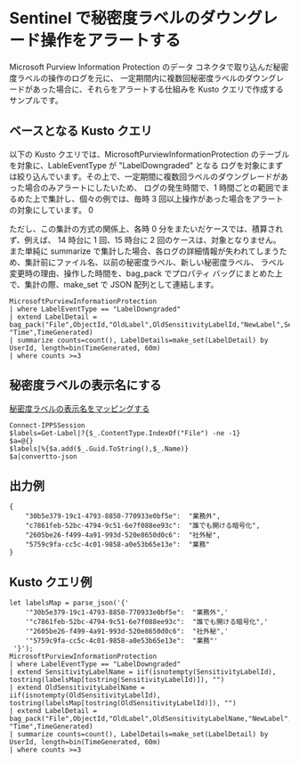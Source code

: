 # Sentinel で秘密度ラベルのダウングレード操作をアラートする
Microsoft Purview Information Protection のデータ コネクタで取り込んだ秘密度ラベルの操作のログを元に、
一定期間内に複数回秘密度ラベルのダウングレードがあった場合に、それらをアラートする仕組みを Kusto クエリで作成するサンプルです。

## ベースとなる Kusto クエリ
以下の Kusto クエリでは、MicrosoftPurviewInformationProtection のテーブルを対象に、LableEventType が "LabelDowngraded" となる
ログを対象にまずは絞り込んでいます。その上で、一定期間に複数回ラベルのダウングレードがあった場合のみアラートにしたいため、
ログの発生時間で、1 時間ごとの範囲でまるめた上で集計し、個々の例では、毎時 3 回以上操作があった場合をアラートの対象にしています。    0

ただし、この集計の方式の関係上、各時 0 分をまたいだケースでは、積算されず、例えば、 14 時台に 1 回、15 時台に 2 回のケースは、対象となりません。
また単純に summarize で集計した場合、各ログの詳細情報が失われてしまうため、集計前にファイル名、以前の秘密度ラベル、新しい秘密度ラベル、
ラベル変更時の理由、操作した時間を、bag_pack でプロパティ バッグにまとめた上で、集計の際、make_set で JSON 配列として連結します。
```
MicrosoftPurviewInformationProtection
| where LabelEventType == "LabelDowngraded" 
| extend LabelDetail = bag_pack("File",ObjectId,"OldLabel",OldSensitivityLabelId,"NewLabel",SensitivityLabelId,"Justification",JustificationText, "Time",TimeGenerated)
| summarize counts=count(), LabelDetails=make_set(LabelDetail) by UserId, length=bin(TimeGenerated, 60m)
| where counts >=3
```

## 秘密度ラベルの表示名にする
[秘密度ラベルの表示名をマッピングする](https://learn.microsoft.com/en-us/azure/sentinel/connect-microsoft-purview#known-issues-and-limitations)

```
Connect-IPPSSession
$labels=Get-Label|?{$_.ContentType.IndexOf("File") -ne -1}
$a=@{}
$labels|%{$a.add($_.Guid.ToString(),$_.Name)}
$a|convertto-json
```
## 出力例
```
{
    "30b5e379-19c1-4793-8850-770933e0bf5e":  "業務外",
    "c7861feb-52bc-4794-9c51-6e7f088ee93c":  "誰でも開ける暗号化",
    "2605be26-f499-4a91-993d-520e8650d0c6":  "社外秘",
    "5759c9fa-cc5c-4c01-9858-a0e53b65e13e":  "業務"
}
```
## Kusto クエリ例
```
let labelsMap = parse_json('{'
    '"30b5e379-19c1-4793-8850-770933e0bf5e":  "業務外",'
    '"c7861feb-52bc-4794-9c51-6e7f088ee93c":  "誰でも開ける暗号化",'
    '"2605be26-f499-4a91-993d-520e8650d0c6":  "社外秘",'
    '"5759c9fa-cc5c-4c01-9858-a0e53b65e13e":  "業務"'
 '}');
MicrosoftPurviewInformationProtection
| where LabelEventType == "LabelDowngraded"
| extend SensitivityLabelName = iif(isnotempty(SensitivityLabelId), tostring(labelsMap[tostring(SensitivityLabelId)]), "")
| extend OldSensitivityLabelName = iif(isnotempty(OldSensitivityLabelId), tostring(labelsMap[tostring(OldSensitivityLabelId)]), "")
| extend LabelDetail = bag_pack("File",ObjectId,"OldLabel",OldSensitivityLabelName,"NewLabel",SensitivityLabelName,"Justification",JustificationText, "Time",TimeGenerated)
| summarize counts=count(), LabelDetails=make_set(LabelDetail) by UserId, length=bin(TimeGenerated, 60m)
| where counts >=3
```
